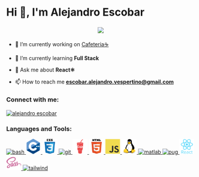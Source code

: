 

<h1 align="rigth">Hi 👋, I'm Alejandro Escobar</h1>

<h3 align="center"><img src="https://www.google.com/search?q=mr+robot+jpg&tbm=isch&ved=2ahUKEwjSgvzo4M38AhVS3ckDHYLdAoYQ2-cCegQIABAA&oq=mr+robot+jp&gs_lcp=CgNpbWcQARgAMgcIABCABBATOgQIABBDOgQIIxAnOgUIABCABDoECAAQHlCVCljsIWCuLWgAcAB4AIABa4gBlAeSAQQxMC4xmAEAoAEBqgELZ3dzLXdpei1pbWfAAQE&sclient=img&ei=lCLGY9Jo0rqnzg-Cu4uwCA&bih=664&biw=1351&hl=es#imgrc=O117i-PBaX7LaM&imgdii=8NlVX7AtpEqw4M"/></h3>

- 🔭 I’m currently working on [Cafeteria☕](https://sparkling-starship-2b9ddf.netlify.app)

- 🌱 I’m currently learning **Full Stack**

- 💬 Ask me about **React⚛️**

- 📫 How to reach me **escobar.alejandro.vespertino@gmail.com**

<h3 align="left">Connect with me:</h3>
<p align="left">
<a href="https://linkedin.com/in/alejandro escobar" target="blank"><img align="center" src="https://raw.githubusercontent.com/rahuldkjain/github-profile-readme-generator/master/src/images/icons/Social/linked-in-alt.svg" alt="alejandro escobar" height="30" width="40" /></a>
</p>

<h3 align="left">Languages and Tools:</h3>
<p align="left"> <a href="https://www.gnu.org/software/bash/" target="_blank" rel="noreferrer"> <img src="https://www.vectorlogo.zone/logos/gnu_bash/gnu_bash-icon.svg" alt="bash" width="40" height="40"/> </a> <a href="https://www.w3schools.com/cpp/" target="_blank" rel="noreferrer"> <img src="https://raw.githubusercontent.com/devicons/devicon/master/icons/cplusplus/cplusplus-original.svg" alt="cplusplus" width="40" height="40"/> </a> <a href="https://www.w3schools.com/css/" target="_blank" rel="noreferrer"> <img src="https://raw.githubusercontent.com/devicons/devicon/master/icons/css3/css3-original-wordmark.svg" alt="css3" width="40" height="40"/> </a> <a href="https://git-scm.com/" target="_blank" rel="noreferrer"> <img src="https://www.vectorlogo.zone/logos/git-scm/git-scm-icon.svg" alt="git" width="40" height="40"/> </a> <a href="https://gulpjs.com" target="_blank" rel="noreferrer"> <img src="https://raw.githubusercontent.com/devicons/devicon/master/icons/gulp/gulp-plain.svg" alt="gulp" width="40" height="40"/> </a> <a href="https://www.w3.org/html/" target="_blank" rel="noreferrer"> <img src="https://raw.githubusercontent.com/devicons/devicon/master/icons/html5/html5-original-wordmark.svg" alt="html5" width="40" height="40"/> </a> <a href="https://developer.mozilla.org/en-US/docs/Web/JavaScript" target="_blank" rel="noreferrer"> <img src="https://raw.githubusercontent.com/devicons/devicon/master/icons/javascript/javascript-original.svg" alt="javascript" width="40" height="40"/> </a> <a href="https://www.linux.org/" target="_blank" rel="noreferrer"> <img src="https://raw.githubusercontent.com/devicons/devicon/master/icons/linux/linux-original.svg" alt="linux" width="40" height="40"/> </a> <a href="https://www.mathworks.com/" target="_blank" rel="noreferrer"> <img src="https://upload.wikimedia.org/wikipedia/commons/2/21/Matlab_Logo.png" alt="matlab" width="40" height="40"/> </a> <a href="https://pugjs.org" target="_blank" rel="noreferrer"> <img src="https://cdn.worldvectorlogo.com/logos/pug.svg" alt="pug" width="40" height="40"/> </a> <a href="https://reactjs.org/" target="_blank" rel="noreferrer"> <img src="https://raw.githubusercontent.com/devicons/devicon/master/icons/react/react-original-wordmark.svg" alt="react" width="40" height="40"/> </a> <a href="https://sass-lang.com" target="_blank" rel="noreferrer"> <img src="https://raw.githubusercontent.com/devicons/devicon/master/icons/sass/sass-original.svg" alt="sass" width="40" height="40"/> </a> <a href="https://tailwindcss.com/" target="_blank" rel="noreferrer"> <img src="https://www.vectorlogo.zone/logos/tailwindcss/tailwindcss-icon.svg" alt="tailwind" width="40" height="40"/> </a> </p>

